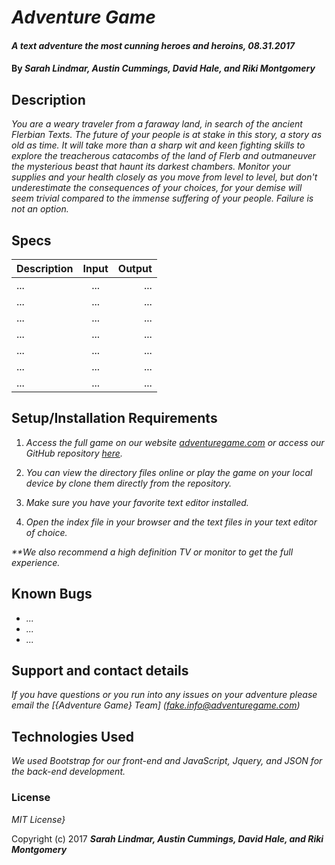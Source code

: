 # _Adventure Game_

#### _A text adventure the most cunning heroes and heroins, 08.31.2017_

#### By _Sarah Lindmar, Austin Cummings, David Hale, and Riki Montgomery_

## Description

_You are a weary traveler from a faraway land, in search of the ancient Flerbian Texts. The future of your people is at stake in this story, a story as old as time. It will take more than a sharp wit and keen fighting skills to explore the treacherous catacombs of the land of Flerb and outmaneuver the mysterious beast that haunt its darkest chambers. Monitor your supplies and your health closely as you move from level to level, but don't underestimate the consequences of your choices, for your demise will seem trivial compared to the immense suffering of your people. Failure is not an option._

## Specs

| Description        | Input           | Output  |
| ------------- |:-------------:| -----:|
| ... | ... | ... |
| ... | ... | ... |
| ... | ... | ... |
| ... | ... | ... |
| ... | ... | ... |
| ... | ... | ... |
| ... | ... | ... |

## Setup/Installation Requirements

1. _Access the full game on our website [adventuregame.com](https://github.com/rikimontgomery/pizza-parlor) or access our GitHub repository [here](https://phuzisham.github.io/adventure-game/)._

2. _You can view the directory files online or play the game on your local device by clone them directly from the repository._

3. _Make sure you have your favorite text editor installed._

4. _Open the index file in your browser and the text files in your text editor of choice._

_**We also recommend a high definition TV or monitor to get the full experience._

## Known Bugs

* _..._
* _..._
* _..._

## Support and contact details

_If you have questions or you run into any issues on your adventure please email the [{Adventure Game} Team] (fake.info@adventuregame.com)_

## Technologies Used

_We used Bootstrap for our front-end and JavaScript, Jquery, and JSON for the back-end development._

### License

*MIT License}*

Copyright (c) 2017 **_Sarah Lindmar, Austin Cummings, David Hale, and Riki Montgomery_**
